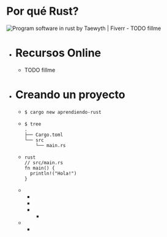 # Por qué Rust?
![Program software in rust by Taewyth | Fiverr](https://fiverr-res.cloudinary.com/images/t_main1,q_auto,f_auto,q_auto,f_auto/gigs/222485243/original/6c521669a87de73c1c57a8e5f625b5e6e2caf36f/program-software-in-rust.png)
	- TODO fillme
- # Recursos Online
	- TODO fillme
- # Creando un proyecto
	- ```shell
	  $ cargo new aprendiendo-rust
	  ```
	- ```shell
	  $ tree
	  .
	  ├── Cargo.toml
	  └── src
	      └── main.rs
	  ```
	- ```
	  rust
	  // src/main.rs
	  fn main() {
	    println!("Hola!")
	  }
	  ```
	-
		-
		-
		-
			-
	-
		-